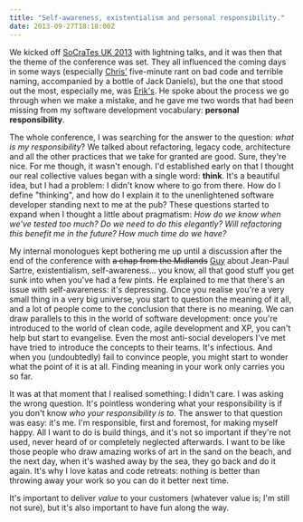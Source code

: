 ```yaml
---
title: "Self-awareness, existentialism and personal responsibility."
date: 2013-09-27T18:18:00Z
---
```


We kicked off [SoCraTes UK 2013](http://socratesuk.org/) with lightning
talks, and it was then that the theme of the conference was set. They
all influenced the coming days in some ways (especially
[Chris'](https://twitter.com/cawhitworth) five-minute rant on bad code
and terrible naming, accompanied by a bottle of Jack Daniels), but the
one that stood out the most, especially me, was
[Erik's](https://twitter.com/talboomerik). He spoke about the process we
go through when we make a mistake, and he gave me two words that had
been missing from my software development vocabulary: **personal
responsibility**.

The whole conference, I was searching for the answer to the question:
*what is my responsibility*? We talked about refactoring, legacy code,
architecture and all the other practices that we take for granted are
good. Sure, they're nice. For me though, it wasn't enough. I'd
established early on that I thought our real collective values began
with a single word: **think**. It's a beautiful idea, but I had a
problem: I didn't know where to go from there. How do I define
"thinking", and how do I explain it to the unenlightened software
developer standing next to me at the pub? These questions started to
expand when I thought a little about pragmatism: *How do we know when
we've tested too much? Do we need to do this elegantly? Will refactoring
this benefit me in the future? How much time do we have?*

My internal monologues kept bothering me up until a discussion after the
end of the conference with ~~a chap from the Midlands~~
[Guy](https://twitter.com/guy127917) about Jean-Paul Sartre,
existentialism, self-awareness… you know, all that good stuff you get
sunk into when you've had a few pints. He explained to me that there's
an issue with self-awareness: it's depressing. Once you realise you're a
very small thing in a very big universe, you start to question the
meaning of it all, and a lot of people come to the conclusion that there
is no meaning. We can draw parallels to this in the world of software
development: once you're introduced to the world of clean code, agile
development and XP, you can't help but start to evangelise. Even the
most anti-social developers I've met have tried to introduce the
concepts to their teams. It's infectious. And when you (undoubtedly)
fail to convince people, you might start to wonder what the point of it
is at all. Finding meaning in your work only carries you so far.

It was at that moment that I realised something: I didn't care. I was
asking the wrong question. It's pointless wondering what your
responsibility is if you don't know *who your responsibility is to*. The
answer to that question was easy: it's me. I'm responsible, first and
foremost, for making myself happy. All I want to do is build things, and
it's not so important if they're not used, never heard of or completely
neglected afterwards. I want to be like those people who draw amazing
works of art in the sand on the beach, and the next day, when it's
washed away by the sea, they go back and do it again. It's why I love
katas and code retreats: nothing is better than throwing away your work
so you can do it better next time.

It's important to deliver *value* to your customers (whatever value is;
I'm still not sure), but it's also important to have fun along the way.
